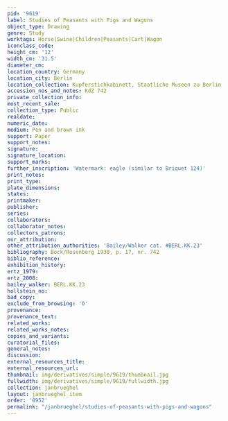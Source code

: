 ```yaml
---
pid: '9619'
label: Studies of Peasants with Pigs and Wagons
object_type: Drawing
genre: Study
worktags: Horse|Swine|Children|Peasants|Cart|Wagon
iconclass_code:
height_cm: '12'
width_cm: '31.5'
diameter_cm:
location_country: Germany
location_city: Berlin
location_collection: Kupferstichkabinett, Staatliche Museen zu Berlin
accession_nos_and_notes: KdZ 742
private_collection_info:
most_recent_sale:
collection_type: Public
realdate:
numeric_date:
medium: Pen and brown ink
support: Paper
support_notes:
signature:
signature_location:
support_marks:
further_inscription: 'Watermark: eagle (similar to Briquet 124)'
print_notes:
print_type:
plate_dimensions:
states:
printmaker:
publisher:
series:
collaborators:
collaborator_notes:
collectors_patrons:
our_attribution:
other_attribution_authorities: 'Bailey/Walker cat. #BERL.KK.23'
bibliography: Bock/Rosenberg 1930, p. 17, nr. 742
biblio_reference:
exhibition_history:
ertz_1979:
ertz_2008:
bailey_walker: BERL.KK.23
hollstein_no:
bad_copy:
exclude_from_browsing: '0'
provenance:
provenance_text:
related_works:
related_works_notes:
copies_and_variants:
curatorial_files:
general_notes:
discussion:
external_resources_title:
external_resources_url:
thumbnail: img/derivatives/simple/9619/thumbnail.jpg
fullwidth: img/derivatives/simple/9619/fullwidth.jpg
collection: janbrueghel
layout: janbrueghel_item
order: '0952'
permalink: "/janbrueghel/studies-of-peasants-with-pigs-and-wagons"
---
```

